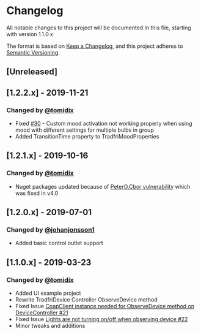 ﻿# Changelog
All notable changes to this project will be documented in this file, starting with version 1.1.0.x

The format is based on [Keep a Changelog](https://keepachangelog.com/en/1.0.0/),
and this project adheres to [Semantic Versioning](https://semver.org/spec/v2.0.0.html).

## [Unreleased]
## [1.2.2.x] - 2019-11-21
### Changed by [@tomidix](https://github.com/tomidix)
- Fixed [#30](https://github.com/tomidix/CSharpTradFriLibrary/issues/30) - Custom mood activation not working properly when using mood with different settings for multiple bulbs in group
- Added TransitionTime property to TradfriMoodProperties 

## [1.2.1.x] - 2019-10-16
### Changed by [@tomidix](https://github.com/tomidix)
- Nuget packages updated because of [PeterO.Cbor vulnerability](https://github.com/peteroupc/CBOR/security/advisories/GHSA-cxw4-9qv9-vx5h) which was fixed in v4.0

## [1.2.0.x] - 2019-07-01
### Changed by [@johanjonsson1](https://github.com/johanjonsson1)
- Added basic control outlet support

## [1.1.0.x] - 2019-03-23
### Changed by [@tomidix](https://github.com/tomidix)
- Added UI example project
- Rewrite TradfriDevice Controller ObserveDevice method
- Fixed Issue [CoapClient instance needed for ObserveDevice method on DeviceController #21](https://github.com/tomidix/CSharpTradFriLibrary/issues/21)
- Fixed Issue [Lights are not turning on/off when observing device #22](https://github.com/tomidix/CSharpTradFriLibrary/issues/22)
- Minor tweaks and additions
